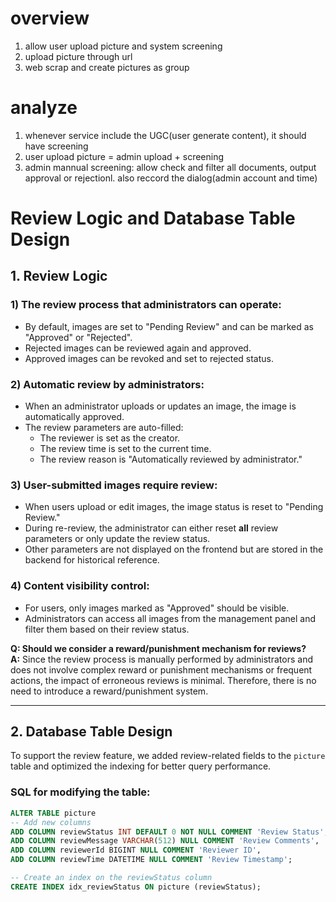 # overview
1. allow user upload picture and system screening
2. upload picture through url
3. web scrap and create pictures as group
# analyze
1. whenever service include the UGC(user generate content), it should have screening 
2. user upload picture = admin upload + screening
3. admin mannual screening: allow check and filter all documents, output approval or rejectionl.
   also reccord the dialog(admin account and time)
# Review Logic and Database Table Design

## 1. Review Logic

### 1) The review process that administrators can operate:

- By default, images are set to "Pending Review" and can be marked as "Approved" or "Rejected".
- Rejected images can be reviewed again and approved.
- Approved images can be revoked and set to rejected status.

### 2) Automatic review by administrators:
- When an administrator uploads or updates an image, the image is automatically approved.
- The review parameters are auto-filled:
    - The reviewer is set as the creator.
    - The review time is set to the current time.
    - The review reason is "Automatically reviewed by administrator."

### 3) User-submitted images require review:
- When users upload or edit images, the image status is reset to "Pending Review."
- During re-review, the administrator can either reset **all** review parameters or only update the review status.
- Other parameters are not displayed on the frontend but are stored in the backend for historical reference.

### 4) Content visibility control:
- For users, only images marked as "Approved" should be visible.
- Administrators can access all images from the management panel and filter them based on their review status.

**Q: Should we consider a reward/punishment mechanism for reviews?**  
**A:** Since the review process is manually performed by administrators and does not involve complex reward or punishment mechanisms or frequent actions, the impact of erroneous reviews is minimal. Therefore, there is no need to introduce a reward/punishment system.

---

## 2. Database Table Design

To support the review feature, we added review-related fields to the `picture` table and optimized the indexing for better query performance.

### SQL for modifying the table:

```sql
ALTER TABLE picture
-- Add new columns
ADD COLUMN reviewStatus INT DEFAULT 0 NOT NULL COMMENT 'Review Status',
ADD COLUMN reviewMessage VARCHAR(512) NULL COMMENT 'Review Comments',
ADD COLUMN reviewerId BIGINT NULL COMMENT 'Reviewer ID',
ADD COLUMN reviewTime DATETIME NULL COMMENT 'Review Timestamp';

-- Create an index on the reviewStatus column
CREATE INDEX idx_reviewStatus ON picture (reviewStatus);
```
